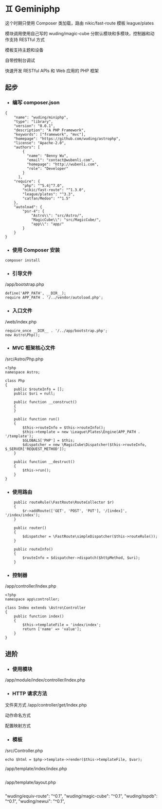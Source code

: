 # ♊ Geminiphp

这个时期只使用 Composer 类加载，路由 nikic/fast-route 模板 league/plates

模块调用使用自己写的 wuding/magic-cube 分默认模块和多模块，控制器和动作支持 RESTful 方式

模板支持主题和设备

自带控制台调试

快速开发 RESTful APIs 和 Web 应用的 PHP 框架

## 起步

* ### 编写 composer.json
```
{
    "name": "wuding/miniphp",
    "type": "library",
    "version": "0.0.1",
    "description": "A PHP Framework",
    "keywords": ["framework", "mvc"],
    "homepage": "https://github.com/wuding/astrophp",
    "license": "Apache-2.0",
    "authors": [
        {
          "name": "Benny Wu",
          "email": "contact@wubenli.com",
          "homepage": "http://wubenli.com",
          "role": "Developer"
        }
      ],
    "require": {
        "php": "^5.4|^7.0",
        "nikic/fast-route": "^1.3.0",
        "league/plates": "^3.3",
        "catfan/Medoo": "^1.5"
    },
    "autoload": {
        "psr-4": {
            "Astro\\": "src/Astro/",
            "MagicCube\\": "src/MagicCube/",
            "app\\": "app/"
        }
    }
}
```

* ### 使用 Composer 安装

`composer install`

* ### 引导文件
/app/bootstrap.php
```
define('APP_PATH', __DIR__);
require APP_PATH . '/../vendor/autoload.php';
```

* ### 入口文件
/web/index.php
```
require_once __DIR__ . '/../app/bootstrap.php';
new Astro\Php();
```

* ### MVC 框架核心文件
/src/Astro/Php.php
```
<?php
namespace Astro;

class Php
{
	public $routeInfo = [];
	public $uri = null;
	
	public function __construct()
	{
	}
	
	public function run()
	{
		$this->routeInfo = $this->routeInfo();
		$this->template = new \League\Plates\Engine(APP_PATH . '/template');
		$GLOBALS['PHP'] = $this;
		$dispatcher = new \MagicCube\Dispatcher($this->routeInfo, $_SERVER['REQUEST_METHOD']);
	}
	
	public function __destruct()
	{
		$this->run();
	}
}
```

* ### 使用路由
```
	public routeRule(\FastRoute\RouteCollector $r)
	{
		$r->addRoute(['GET', 'POST', 'PUT'], '/[index]', '/index/index');
	}
	
	public router()
	{
		$dispatcher = \FastRoute\simpleDispatcher($this->routeRule());
	}
	
	public routeInfo()
	{
		$routeInfo = $dispatcher->dispatch($httpMethod, $uri);
	}
```

* ### 控制器
/app/controller/Index.php
```
<?php
namespace app\controller;

class Index extends \Astro\Controller
{
	public function index()
	{
		$this->templateFile = 'index/index';
		return ['name' => 'value'];
	}
}
```

## 进阶

* ### 使用模块
/app/module/index/controller/Index.php


* ### HTTP 请求方法
文件夹方式
/app/controller/get/Index.php

动作命名方式

配置映射方式

* ### 模板
/src/Controller.php
```
echo $html = $php->template->render($this->templateFile, $var);
```

/app/template/index/index.php
```

```

/app/template/layout.php
```

```

"wuding/equiv-route": "^0.1",
"wuding/magic-cube": "^0.1",
"wuding/topdb": "^0.1",
"wuding/newui": "^0.1",